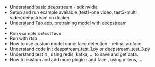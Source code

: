 + Understand basic deepstream - sdk nvidia
+ Setup and run example available (test1-one video, test3-multi video)deepstream on docker
+ Understand Tao app, pretraining model with deepstream
+ 
+ Run example detect face 
+ Run with rtsp
+ How to use custom model onnx: face detection - retina, arcface
+ Understand code in : deepstream_test_1.py or deepstream_test_3.py
+ Understand test 4 , using redis, kafka, ... to save and get data.
+ How to custom and add more plugin : add face , using milvus, ...